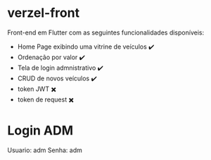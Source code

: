 # verzel-front

Front-end em Flutter com as seguintes funcionalidades disponíveis:
- Home Page exibindo uma vitrine de veículos ✔️
- Ordenação por valor ✔️
- Tela de login admnistrativo ✔️
- CRUD de novos veículos ✔️
- token JWT ✖️
- token de request ✖️

# Login ADM
Usuario: adm
Senha: adm
